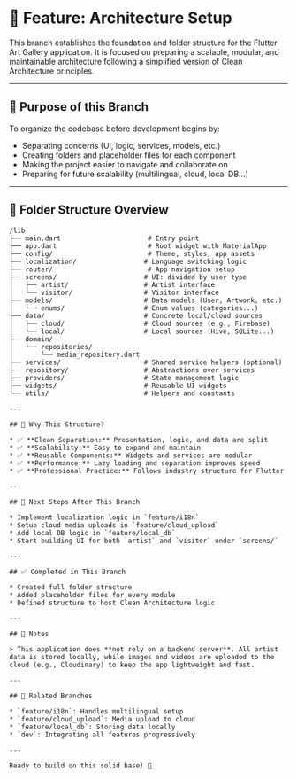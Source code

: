 # 📁 Feature: Architecture Setup

This branch establishes the foundation and folder structure for the Flutter Art Gallery application. It is focused on preparing a scalable, modular, and maintainable architecture following a simplified version of Clean Architecture principles.

---

## 🎯 Purpose of this Branch

To organize the codebase before development begins by:

* Separating concerns (UI, logic, services, models, etc.)
* Creating folders and placeholder files for each component
* Making the project easier to navigate and collaborate on
* Preparing for future scalability (multilingual, cloud, local DB...)

---

## 📂 Folder Structure Overview

```plaintext
/lib
├── main.dart                      # Entry point
├── app.dart                       # Root widget with MaterialApp
├── config/                        # Theme, styles, app assets
├── localization/                 # Language switching logic
├── router/                        # App navigation setup
├── screens/                      # UI: divided by user type
│   ├── artist/                   # Artist interface
│   └── visitor/                  # Visitor interface
├── models/                       # Data models (User, Artwork, etc.)
│   └── enums/                    # Enum values (categories...)
├── data/                         # Concrete local/cloud sources
│   ├── cloud/                    # Cloud sources (e.g., Firebase)
│   └── local/                    # Local sources (Hive, SQLite...)
├── domain/
│   └── repositories/
│       └── media_repository.dart
├── services/                     # Shared service helpers (optional)
├── repository/                   # Abstractions over services
├── providers/                    # State management logic
├── widgets/                      # Reusable UI widgets
└── utils/                        # Helpers and constants

---

## 🧠 Why This Structure?

* ✅ **Clean Separation:** Presentation, logic, and data are split
* ✅ **Scalability:** Easy to expand and maintain
* ✅ **Reusable Components:** Widgets and services are modular
* ✅ **Performance:** Lazy loading and separation improves speed
* ✅ **Professional Practice:** Follows industry structure for Flutter

---

## 🧱 Next Steps After This Branch

* Implement localization logic in `feature/i18n`
* Setup cloud media uploads in `feature/cloud_upload`
* Add local DB logic in `feature/local_db`
* Start building UI for both `artist` and `visitor` under `screens/`

---

## ✅ Completed in This Branch

* Created full folder structure
* Added placeholder files for every module
* Defined structure to host Clean Architecture logic

---

## 📌 Notes

> This application does **not rely on a backend server**. All artist data is stored locally, while images and videos are uploaded to the cloud (e.g., Cloudinary) to keep the app lightweight and fast.

---

## 📖 Related Branches

* `feature/i18n`: Handles multilingual setup
* `feature/cloud_upload`: Media upload to cloud
* `feature/local_db`: Storing data locally
* `dev`: Integrating all features progressively

---

Ready to build on this solid base! 🚀
